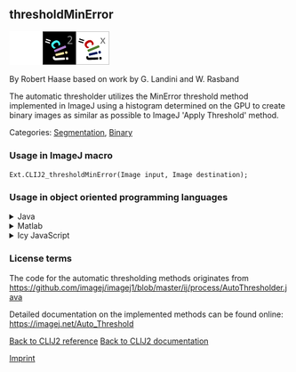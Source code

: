 ## thresholdMinError
<img src="images/mini_empty_logo.png"/><img src="images/mini_clij2_logo.png"/><img src="images/mini_clijx_logo.png"/>

By Robert Haase based on work by G. Landini and W. Rasband

The automatic thresholder utilizes the MinError threshold method implemented in ImageJ using a histogram determined on 
the GPU to create binary images as similar as possible to ImageJ 'Apply Threshold' method.

Categories: [Segmentation](https://clij.github.io/clij2-docs/reference__segmentation), [Binary](https://clij.github.io/clij2-docs/reference__binary)

### Usage in ImageJ macro
```
Ext.CLIJ2_thresholdMinError(Image input, Image destination);
```


### Usage in object oriented programming languages



<details>

<summary>
Java
</summary>
<pre class="highlight">// init CLIJ and GPU
import net.haesleinhuepf.clij2.CLIJ2;
import net.haesleinhuepf.clij.clearcl.ClearCLBuffer;
CLIJ2 clij2 = CLIJ2.getInstance();

// get input parameters
ClearCLBuffer input = clij2.push(inputImagePlus);
destination = clij2.create(input);
</pre>

<pre class="highlight">
// Execute operation on GPU
clij2.thresholdMinError(input, destination);
</pre>

<pre class="highlight">
// show result
destinationImagePlus = clij2.pull(destination);
destinationImagePlus.show();

// cleanup memory on GPU
clij2.release(input);
clij2.release(destination);
</pre>

</details>



<details>

<summary>
Matlab
</summary>
<pre class="highlight">% init CLIJ and GPU
clij2 = init_clatlab();

% get input parameters
input = clij2.pushMat(input_matrix);
destination = clij2.create(input);
</pre>

<pre class="highlight">
% Execute operation on GPU
clij2.thresholdMinError(input, destination);
</pre>

<pre class="highlight">
% show result
destination = clij2.pullMat(destination)

% cleanup memory on GPU
clij2.release(input);
clij2.release(destination);
</pre>

</details>



<details>

<summary>
Icy JavaScript
</summary>
<pre class="highlight">// init CLIJ and GPU
importClass(net.haesleinhuepf.clicy.CLICY);
importClass(Packages.icy.main.Icy);

clij2 = CLICY.getInstance();

// get input parameters
input_sequence = getSequence();
input = clij2.pushSequence(input_sequence);
destination = clij2.create(input);
</pre>

<pre class="highlight">
// Execute operation on GPU
clij2.thresholdMinError(input, destination);
</pre>

<pre class="highlight">
// show result
destination_sequence = clij2.pullSequence(destination)
Icy.addSequence(destination_sequence);
// cleanup memory on GPU
clij2.release(input);
clij2.release(destination);
</pre>

</details>





### License terms
The code for the automatic thresholding methods originates from https://github.com/imagej/imagej1/blob/master/ij/process/AutoThresholder.java  
  
Detailed documentation on the implemented methods can be found online: https://imagej.net/Auto_Threshold

[Back to CLIJ2 reference](https://clij.github.io/clij2-docs/reference)
[Back to CLIJ2 documentation](https://clij.github.io/clij2-docs)

[Imprint](https://clij.github.io/imprint)
